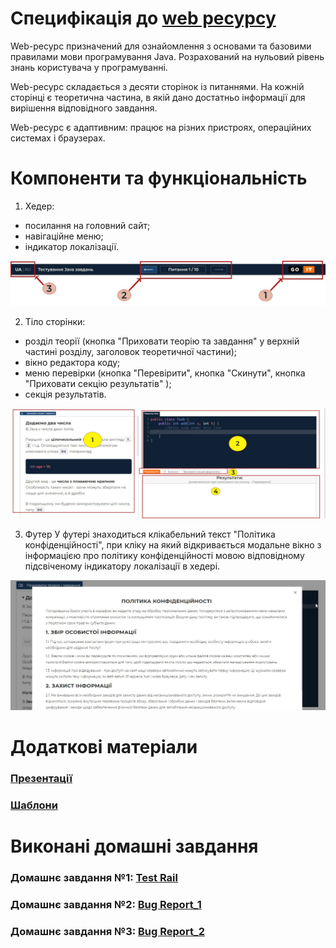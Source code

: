 # Специфікація до [web ресурсу](https://goit.global/qa-autocheck-test/?token=d5fcc3783ba50fcac78b5a5ea8e4d69f6fe51ed8368bc618a58a846ad8b03a63&block=xyz01ab35 "goit.global")

Web-ресурс призначений для ознайомлення з основами та базовими правилами мови програмування Java. Розрахований на нульовий рівень знань користувача у програмуванні.

Web-ресурс складається з десяти сторінок із питаннями. На кожній сторінці є теоретична частина, в якій дано достатньо інформації для вирішення відповідного завдання.

Web-ресурс є адаптивним: працює на різних пристроях, операційних системах і браузерах.

# Компоненти та функціональність

1. Хедер:
- посилання на головний сайт;
- навігаційне меню;
- індикатор локалізації.

![Хедер](/Screenshots/scr1.jpeg "Хедер")

2. Тіло сторінки:
- розділ теорії (кнопка "Приховати теорію та завдання" у верхній частині розділу, заголовок теоретичної частини);
- вікно редактора коду;
- меню перевірки (кнопка "Перевірити", кнопка "Скинути", кнопка "Приховати секцію результатів" );
- секція результатів.

![Тіло сторінки](/Screenshots/scr3.jpeg "Тіло сторінки")

3. Футер
У футері знаходиться клікабельний текст "Політика конфіденційності", при кліку на який відкривається модальне вікно з інформацією про політику конфіденційності мовою відповідному підсвіченому індикатору локалізації в хедері.

![Футер](/Screenshots/scr14.jpeg "Футер")

# Додаткові матеріали

### [Презентації](/Presentacions/)

### [Шаблони](/Template/)

# Виконані домашні завдання

### Домашнє завдання №1: [Test Rail](/%D0%94%D0%971_TestCases/dz1.md)

### Домашнє завдання №2: [Bug Report_1](/%D0%94%D0%972_Bug%20Report/dz2.md)

### Домашнє завдання №3: [Bug Report_2](/%D0%94%D0%973_Bug%20Report_Users/dz3.md)